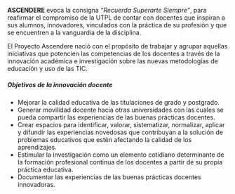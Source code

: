 **ASCENDERE** evoca la consigna _“Recuerda Superarte Siempre”_, para reafirmar el compromiso de la UTPL de contar con docentes que inspiran a sus alumnos, innovadores, vinculados con la práctica de su profesión y que se encuentren a la vanguardia de la disciplina.

El Proyecto Ascendere nació con el propósito de trabajar y agrupar aquellas iniciativas que potencien las competencias de los docentes a través de la innovación académica e investigación sobre las nuevas metodologías de educación y uso de las TIC.

##### Objetivos de la innovación docente

- Mejorar la calidad educativa de las titulaciones de grado y postgrado.
- Generar movilidad docente hacia otras universidades con las cuales se pueda compartir las experiencias de las buenas prácticas docentes.
- Crear espacios para identificar, valorar, sistematizar, normalizar, aplicar y difundir las experiencias novedosas que contribuyan a la solución de problemas educativos que estén afectando la calidad de los aprendizajes.
- Estimular la investigación como un elemento cotidiano determinante de la formación profesional continua de los docentes a partir de su propia práctica educativa.
- Documentar las experiencias de las buenas prácticas docentes innovadoras.
